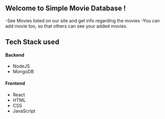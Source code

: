 ## Welcome to Simple Movie Database !

-See Movies listed on our site and get info regarding the movies
-You can add movie too, so that others can see your added movies.



## Tech Stack used
#### Backend
- NodeJS
- MongoDB

#### Frontend
- React
- HTML
- CSS
- JavaScript
